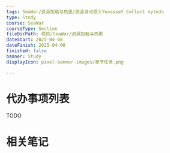 ```yaml
---
tags: SeaWar/资源加载与热更/资源自动导入Yooasset Collect mytodo
type: Study
course: SeaWar
courseType: Section
fileDirPath: 项目/SeaWar/资源加载与热更
dateStart: 2025-04-08
dateFinish: 2025-04-08
finished: false
banner: Study
displayIcon: pixel-banner-images/章节任务.png

---
```

# 代办事项列表
TODO
# 相关笔记




